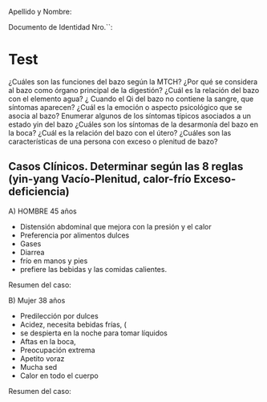 Apellido y Nombre:

Documento de Identidad Nro.``: 


# Test


¿Cuáles son las funciones del bazo según la MTCH? 
¿Por qué se considera al bazo como órgano principal de la digestión?
¿Cuál es la relación del bazo con el  elemento agua?
¿ Cuando el Qi del bazo no contiene la sangre, que síntomas aparecen?
¿Cuál es la emoción o aspecto psicológico que se asocia al bazo?
Enumerar algunos de los síntomas típicos asociados a un estado yin del bazo
¿Cuáles son los síntomas de la desarmonía del bazo en la boca?
¿Cuál es la relación del bazo con el útero?
¿Cuáles son las características de una persona con exceso o plenitud de bazo?

## Casos Clínicos. Determinar según las 8 reglas (yin-yang   Vacío-Plenitud, calor-frío  Exceso-deficiencia)

A) HOMBRE 45 años

- Distensión abdominal que mejora con la presión y el calor 
- Preferencia por alimentos dulces
- Gases 
- Diarrea
- frío en manos y pies
- prefiere las bebidas y las comidas calientes. 

Resumen del caso: 

B) Mujer 38 años
-   Predilección por dulces 
-   Acidez, necesita bebidas frías, (
-   se despierta en la noche para tomar líquidos
-   Aftas en la boca, 
-   Preocupación extrema 
-   Apetito voraz 
-   Mucha sed 
-   Calor en todo el cuerpo 

Resumen del caso: 
